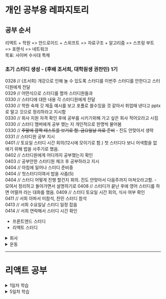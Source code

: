 # 개인 공부용 레파지토리

## 공부 순서
  리액트 + 학원 => 안드로이드 + 스위프트 => 자료구조 + 알고리즘 => 스프링 부트 => 포렌식 => 네트워크    
  목표: 사이버 수사대 특채  
    
### 초기 스터디 생성 - (후배 조서희, 대학원생 권찬민) 1기
   
  0328 // (조서희) 개강으로 인해 놀 수 있도록 스터디를 이번주 스터디를 안한다고 스터디원에게 전달  
  0329 // 어떤식으로 스터디를 할까 스터디원들과  
  0330 // 스터디에 대한 내용 각 스터디원에게 전달  
  0330 // 학원 숙제 깃 제출 예시를 보고 포폴로 쓸수있을 것 같아서 취업때 낸다고 pptx로 말고 깃으로 정리하라고 지시함  
  0330 // 회사 지원 자격 확인 후에 공부를 시키기위해 가고 싶은 회사 적어오라고 시킴    
  0330 // 스터디 맴버에게 공부 했는 지 개인적으로 한명씩 물어봄    
  0330 // ~~주말에 깜짝 테스트를 보기로 함. 금요일날 자료 준비~~ - 진도 안맞아서 생략 
  0331 // 스터디원 공부 지시  
  0401 // 토요일 스터디 시간 회의(12시에 모이기로 함.) 첫 스터디다 보니 어색함을 없애기 위해 밥을 사주기로 했음.  
  0402 // 스터디원에게 어디까지 공부했는지 확인  
  0403 // 공부안한 스터디원 체크 후 공부하라고 지시  
  0404 // 아침에 일어나 스터디 준비중    
  0404 // 첫스터디이여서 밥을 사줌(5)  
  0404 // 스터디 어떻게 진행 할건지 회의. 진도 안맞아서 다음주까지 마쳐오라고함. - 모여서 정리하고 돌아가면서 설명하기로 
  0408 // 스터디가 끝난 후에 영어 스터디를 하면 어떨까 라는 대화를 했음. 
  0409 // 스터디 토요일 시간 회의, 식사 여부 확인   
  0411 // 서희 아파서 미참석, 찬민 스터디 참석  
  0413 // 서희 수요일날 스터디 일정 잡음  
  0414 // 서희 연락해서 스터디 시간 확인
  - 프론트엔드 스터디 
  - 리액트 스터디 
  
  
<details>
  <summary>회사</summary>

  0329 // 회사 변경된 프론트 엔드에 대해 자바 적용 (백엔드) 월요일 까지 적용   
  0330 // 회사 파일에 대한 백업 진행   
  0330 // 회사 주간 보고 회의  
  0330 // 지도 태그 관련 SQL문 수정  
  0331 // 헤더 메뉴에 달력 관련 기능 추가 (마크업 + 백엔드)  
  0401 // 헤더 메뉴 클릭시 달력 드롭다운을 만든 후에 예약된 날짜가 있는 곳에 하이라이트 처리, 클릭시 예약된 정보 출력  
  0402 // 개발한 페이지에 대해서 모든 테스트 진행  
  0402 // 최초 진입 화면 프론트(완성) 기능연동해야됨    
  0402 // 헤더 메뉴에 달력 UI 수정 + 디자이너랑 같이 진행  
  0403 // 로그인 시 예약이 없으면 최초 진입 화면 프론트한 페이지가 열리도록 로직 처리    
  0404 // 달력 자바스크립트 에러나서 수정 해야됨  
  0408 // 달력 프론트 + 서버 완성 내일 프로필 드롭다운 개발  
  0408 // 달력 프론트 완성(검토전)함 프로필 드롭다운 오늘안에 개발, 선생님 찾기 태그 수정     
  0409 // 헤더 메뉴 눌렀을 때 드롭다운 기능 구현 완료, 프로필 달력 드롭다운 완성  
  0410 // 닫을때마다 터질려고 하는 버그 해결, 가끔 안나오는 버그 분석중, SQL 취소 내역까지 나오는 버그 처리해야됨  
  0412 // 달력 수업취소내역 안나오게 처리, 수업없을때 나오는 페이지 수업 장소 없을때 나오게 SQL문 
  0413 // 수업 목록 팝업창 프론트 수정
  0414 // 메뉴 관리페이지 메뉴가 바껴서 해당 메뉴에 맞게 자바스크립트 
</details>

<details>
  <summary>운동</summary>

  0328 // 코로나로 인해 문이 닫힘
  0408 // 20일부터 헬스장 PT 
</details>

---------------------------------------

# 리액트 공부

<details>
  <summary>1일차 학습</summary>


#### [리액트란?]
```
리액트는 페이스북에서 제공해주는 프론트엔드 라이브러리입니다. 
```

- 리액트는 컴포넌트 기반으로 되어있어서 컴포넌트에 데이터를 내려주면 개발자가 설계한대로 UI가 만들어져 사용자에게 보여집니다. 
- 작은 컴포넌트들은 다른 화면에서도 사용될 수 있는 재사용성을 가지고 있기 때문에 똑같은 코드를 반복적으로 입력할 필요가 없어서 
효율적입니다. 

```
리액트는 컴포넌트 기반으로 되어 있다.
```

```
리액트는 단방향 데이터 흐름이다.
```
- 리액트는 단방향으로 가기 때문에 밑에서 데이터를 올려줄 수는 없다. 그렇기 때문에 state를 이용하여 부모의 데이터를 바까줘야 합니다.

#### [PROPS와 STATE]
 
  - props
  
   ```
  - props는 부모 컴포넌트에게 자식 컴포넌트를 전달해 주는 데이터를 말합니다.
  - read only 무조건 읽기 전용 데이터 입니다.
  - 자식 컴포넌트에서 전달 받은 props는 변경이 불가는 하고 props를 전달해준 최상위 부모 컴포넌트만 props를 변경할 
  수 있습니다.
  ```
  
  - state
  
  ```
  - state는 동적인 데이터를 다룰 때 사용합니다.
  - 사용자와의 상호작용을 통해 데이터를 동적으로 변경을 해야할때 사용합니다.
  - state는 클래스형 컴포넌트에서만 접근이 가능하다. 하지만 각각의 state는 독립적이라 다른 컴포넌트에서 접근이 
  불가능합니다.
  - 자신보다 상위에 있는 state는 변경이 가능 하지만 변경해주는 함수를 props로 받는다면 state의 변경이 가능합니다.
  - props로 넘겨줄 때에 this의 binding을 신경써야 합니다.
  ```
  
#### [VIRTUAL DOM]
  ```
  Virtual DOM은 가상의 Document Object Model을 말한다.
  ```
  - HTML코드를 짜고 웹 브라우저에서 HTML 파일을 열게되면 HTML들이 DOM을 만들게 됩니다. 그리고 코드를 특정 한 부분이 변경되면 전체 DOM을 새롭게 만들게 되어 비 효율적입니다. 하지만 리액트에서는 이러한 단점이 해결됩니다.

  ```
  리액트는 가상의 DOM을 만들어서 진짜 DOM과 비교하여 변경 사항이 있을 경우 전체를 새롭게 만드는게 아니라
  변경된 부분만 진짜 DOM의 반영하는 방식으로 작업을 수행한다. 앱의 효율성과 속도가 높아진다.
  ```

#### [JSX]
  -JSX는 무엇인가.
  
    JSX는 공식적인 자바스크립트 문법이 아니고 바벨에서는 여러 문법을 지원 할 수 있도록 preset 및 plugin을 설정합니다.
    바벨을 통해 개발자들이 임의로 만든 문법, 혹은 자기 자바스크립트의 문법을 사용할 수 있습니다.

  - 장점
    - 보기 익숙하다.
    - 더욱 높은 활용도

  - 문법
    - 컴포넌트에 여러 요소가 있다면 반드시 부모 요소 하나로 감싸야합니다.
    - 부모를 반드시 필요로 하다면 fragment를 사용하면 됩니다.
    - Fragment 태그 생략이 가능합니다.
    
    ```
    import React, { Fragment } from 'react';            import React, { Fragment } from 'react';
    
    function App() {                                    function App() {
      return (                                            return (
        <Fragment>                                          <>
          <h1>리액트 안녕!</h1>                                <h1>리액트 안녕!</h1>
          <h2>잘 작동하니?</h2>                                <h2>잘 작동하니?</h2>         
        </Fragment>                                         </>
      );                                                  );
    }                                                   }
    ```
    
#### [삼항연산자]
  - 리액트에서는 JSX 내부에서  IF문을 사용 할 수 없습니다. 하지만 내용을 랜더링해야 할 때는 JSX 밖에서 IF문을 사용하여 사전에 값을 설정하거나
  {} 안에 조건부 연산자(삼항 연산자)를 사용 하면 됩니다.

  ```jsx
  import React from 'react';
  
  function App() {
    const name = '리액트';
    return (
      <div>
        {name === '리액트' ? (
          <h1>리액트입니다.</h1>
        ) : (
          <h2>리액트가 아닙니다.</h2>
        )}
      </div>
    );
  }
  ```

#### [조건문 true 일때 처리]
  && 를 사용하면 조건이 true 처리할 수 있습니다.

  ```jsx
  import React from 'react';
  
  function App() {
    const name = '뤼왝트';
    return <div>{name === '리액트' ? <h1>리액트입니다.</h1> : null} </div>
  }
  
  export default App;
  ```
  
  ```jsx
  import React from 'react';
  
  function App() {
    const name = '뤼왝트';
    return <div>{name === '리액트' && <h1>리액트입니다.</h1>} </div>;
  }
  
  export default App;
  ```
  
#### [조건문 null 이거나 undefined 일때 처리]
|| 를 사용하면 조건이 null이거나 undefined일때 처리할 수 있습니다.

  ```jsx
  import React from 'react';
  import './App.css';
  
  function App() {
    const name = undefined;
    return <div>{name || 리액트'} </div>;
  }
  
  export default App;
  ```
  
#### [리액트 인라인 스타일 적용]
리액트 요소 인라인 스타일 적용시 객체 형태로 적용 시켜야 합니다.

- 스타일 이름 중에 - 를 포함 한 것이 있다면 -를 없애고 카멜 표기법으로 작성해야 합니다.

  변수로 작성
  ```jsx
  import React from 'react';
  import './App.css';
  
  function App() {
    const name = '리액트';
    const style = {
      // background-color는 backgroundColor와 같이 -가 사라지고 카멜 표기법으로 작성됩니다.
      backgroundColor: 'black',
      color: 'aqua',
      fontSize: '48px',   // font-size -> fontSize
      fontWeight: 'blod', // font-weight -> fontWeight
      padding: 16         // 단위를 생략하면 px로 지정됩니다.
    };
    return <div style={style}>{name}</div>;
  }
  
  export default App;
  ```

  style 안에 지정해서 작성
  ```jsx
  import React from 'react';
  import './App.css';
  
  function App() {
    const name = '리액트';
    const style = {
      // background-color는 backgroundColor와 같이 -가 사라지고 카멜 표기법으로 작성됩니다.
      backgroundColor: 'black',
      color: 'aqua',
      fontSize: '48px',   // font-size -> fontSize
      fontWeight: 'blod', // font-weight -> fontWeight
      padding: 16         // 단위를 생략하면 px로 지정됩니다.
    };
    return <div style={style}>{name}</div>;
  }
  
  export default App;
  ```

  
  </details>

  <details>
    <summary>5일차 학습</summary>
#### [JSX에서는 닫는 태그 필수]
br 태그와 input 태그 같이 닫는 태그가 없어도 상관없는 태그는 JSX에서도 에러가 납니다.


[예시]
```
  <form>
    <input type="text">
    <br>
  </form>
```

[잘못된 코드]





  </details>
